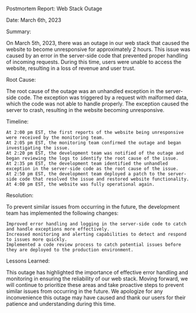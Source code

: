 Postmortem Report: Web Stack Outage

Date: March 6th, 2023

Summary:

On March 5th, 2023, there was an outage in our web stack that caused the website to become unresponsive for approximately 2 hours. This issue was caused by an error in the server-side code that prevented proper handling of incoming requests. During this time, users were unable to access the website, resulting in a loss of revenue and user trust.

Root Cause:

The root cause of the outage was an unhandled exception in the server-side code. The exception was triggered by a request with malformed data, which the code was not able to handle properly. The exception caused the server to crash, resulting in the website becoming unresponsive.

Timeline:

    At 2:00 pm EST, the first reports of the website being unresponsive were received by the monitoring team.
    At 2:05 pm EST, the monitoring team confirmed the outage and began investigating the issue.
    At 2:20 pm EST, the development team was notified of the outage and began reviewing the logs to identify the root cause of the issue.
    At 2:35 pm EST, the development team identified the unhandled exception in the server-side code as the root cause of the issue.
    At 2:50 pm EST, the development team deployed a patch to the server-side code that resolved the issue and restored website functionality.
    At 4:00 pm EST, the website was fully operational again.

Resolution:

To prevent similar issues from occurring in the future, the development team has implemented the following changes:

    Improved error handling and logging in the server-side code to catch and handle exceptions more effectively.
    Increased monitoring and alerting capabilities to detect and respond to issues more quickly.
    Implemented a code review process to catch potential issues before they are deployed to the production environment.

Lessons Learned:

This outage has highlighted the importance of effective error handling and monitoring in ensuring the reliability of our web stack. Moving forward, we will continue to prioritize these areas and take proactive steps to prevent similar issues from occurring in the future. We apologize for any inconvenience this outage may have caused and thank our users for their patience and understanding during this time.
